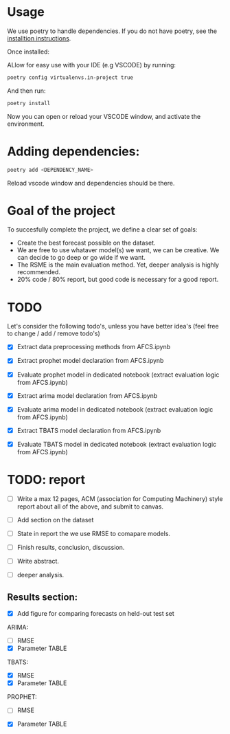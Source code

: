 # Usage
We use poetry to handle dependencies.
If you do not have poetry, see the [installtion instructions](https://python-poetry.org/docs/#installing-with-the-official-installer).

Once installed:

ALlow for easy use with your IDE (e.g VSCODE) by running:

```bash
poetry config virtualenvs.in-project true

```
And then run:

```bash
poetry install
```

Now you can open or reload your VSCODE window, and activate the environment.

# Adding dependencies:

```bash
poetry add <DEPENDENCY_NAME>

```

Reload vscode window and dependencies should be there.


# Goal of the project

To succesfully complete the project, we define a clear set of goals:

- Create the best forecast possible on the dataset.
- We are free to use whataver model(s) we want, we can be creative. We can decide to go deep or go wide if we want.
- The RSME is the main evaluation method. Yet, deeper analysis is highly recommended.
- 20% code / 80% report, but good code is necessary for a good report.


# TODO
Let's consider the following todo's, unless you have better idea's (feel free to change / add / remove todo's)

- [x] Extract data preprocessing methods from AFCS.ipynb

- [x] Extract prophet model declaration from AFCS.ipynb
- [x] Evaluate prophet model in dedicated notebook (extract evaluation logic from AFCS.ipynb)

- [X] Extract arima model declaration from AFCS.ipynb
- [X] Evaluate arima model in dedicated notebook (extract evaluation logic from AFCS.ipynb)

- [X] Extract TBATS model declaration from AFCS.ipynb
- [X] Evaluate TBATS model in dedicated notebook (extract evaluation logic from AFCS.ipynb)




# TODO: report

- [ ] Write a max 12 pages, ACM (association for Computing Machinery) style report about all of the above, and submit to canvas.
- [ ] Add section on the dataset
- [ ] State in report the we use RMSE to comapare models.
- [ ] Finish results, conclusion, discussion.
- [ ] Write abstract.
- [ ] deeper analysis.


## Results section:

- [X] Add figure for comparing forecasts on held-out test set
  

ARIMA:
- [ ] RMSE
- [X] Parameter TABLE

TBATS:
- [x] RMSE
- [X] Parameter TABLE

PROPHET:
- [ ] RMSE
- [X] Parameter TABLE

